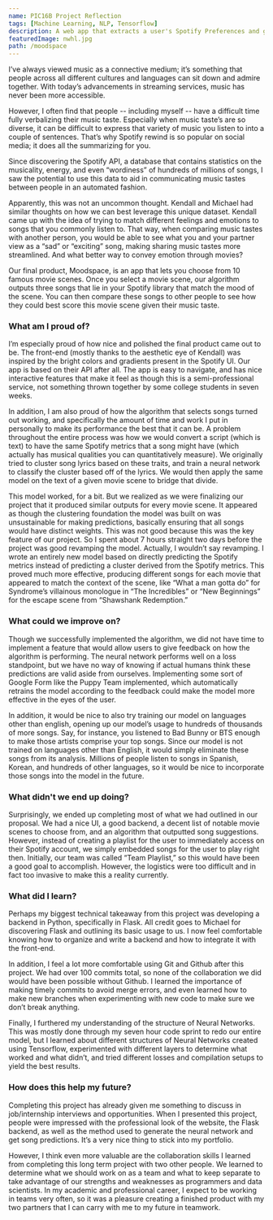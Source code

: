 ```yaml
---
name: PIC16B Project Reflection
tags: [Machine Learning, NLP, Tensorflow]
description: A web app that extracts a user's Spotify Preferences and generates a custom playlist based on a selected, iconic movie scene.
featuredImage: nwhl.jpg
path: /moodspace
---
```



I’ve always viewed music as a connective medium; it’s something that people across all different cultures and languages can sit down and admire together. With today’s advancements in streaming services, music has never been more accessible.

However, I often find that people -- including myself -- have a difficult time fully verbalizing their music taste. Especially when music taste’s are so diverse, it can be difficult to express that variety of music you listen to into a couple of sentences. That’s why Spotify rewind is so popular on social media; it does all the summarizing for you.

Since discovering the Spotify API, a database that contains statistics on the musicality, energy, and even “wordiness” of hundreds of millions of songs, I saw the potential to use this data to aid in communicating music tastes between people in an automated fashion.

Apparently, this was not an uncommon thought. Kendall and Michael had similar thoughts on how we can best leverage this unique dataset. Kendall came up with the idea of trying to match different feelings and emotions to songs that you commonly listen to. That way, when comparing music tastes with another person, you would be able to see what you and your partner view as a “sad” or “exciting” song, making sharing music tastes more streamlined. And what better way to convey emotion through movies?

Our final product, Moodspace, is an app that lets you choose from 10 famous movie scenes. Once you select a movie scene, our algorithm outputs three songs that lie in your Spotify library that match the mood of the scene. You can then compare these songs to other people to see how they could best score this movie scene given their music taste.

### What am I proud of?

I’m especially proud of how nice and polished the final product came out to be. The front-end (mostly thanks to the aesthetic eye of Kendall) was inspired by the bright colors and gradients present in the Spotify UI. Our app is based on their API after all. The app is easy to navigate, and has nice interactive features that make it feel as though this is a semi-professional service, not something thrown together by some college students in seven weeks. 

In addition, I am also proud of how the algorithm that selects songs turned out working, and specifically the amount of time and work I put in personally to make its performance the best that it can be. A problem throughout the entire process was how we would convert a script (which is text) to have the same Spotify metrics that a song might have (which actually has musical qualities you can quantitatively measure). We originally tried to cluster song lyrics based on these traits, and train a neural network to classify the cluster based off of the lyrics. We would then apply the same model on the text of a given movie scene to bridge that divide.

This model worked, for a bit. But we realized as we were finalizing our project that it produced similar outputs for every movie scene. It appeared as though the clustering foundation the model was built on was unsustainable for making predictions, basically ensuring that all songs would have distinct weights. This was not good because this was the key feature of our project.
So I spent about 7 hours straight two days before the project was good revamping the model. Actually, I wouldn’t say revamping. I wrote an entirely new model based on directly predicting the Spotify metrics instead of predicting a cluster derived from the Spotify metrics. This proved much more effective, producing different songs for each movie that appeared to match the context of the scene, like “What a man gotta do” for Syndrome’s villainous monologue in “The Incredibles”  or “New Beginnings” for the escape scene from “Shawshank Redemption.”

### What could we improve on?

Though we successfully implemented the algorithm, we did not have time to implement a feature that would allow users to give feedback on how the algorithm is performing. The neural network performs well on a loss standpoint, but we have no way of knowing if actual humans think these predictions are valid aside from ourselves. Implementing some sort of Google Form like the Puppy Team implemented, which automatically retrains the model according to the feedback could make the model more effective in the eyes of the user.

In addition, it would be nice to also try training our model on languages other than english, opening up our model’s usage to hundreds of thousands of more songs. Say, for instance, you listened to Bad Bunny or BTS enough to make those artists comprise your top songs. Since our model is not trained on languages other than English, it would simply eliminate these songs from its analysis. Millions of people listen to songs in Spanish, Korean, and hundreds of other languages, so it would be nice to incorporate those songs into the model in the future.

### What didn't we end up doing?

Surprisingly, we ended up completing most of what we had outlined in our proposal. We had a nice UI, a good backend, a decent list of notable movie scenes to choose from, and an algorithm that outputted song suggestions. However, instead of creating a playlist for the user to immediately access on their Spotify account, we simply embedded songs for the user to play right then. Initially, our team was called “Team Playlist,” so this would have been a good goal to accomplish. However, the logistics were too difficult and in fact too invasive to make this a reality currently. 


### What did I learn?

Perhaps my biggest technical takeaway from this project was developing a backend in Python, specifically in Flask. All credit goes to Michael for discovering Flask and outlining its basic usage to us. I now feel comfortable knowing how to organize and write a backend and how to integrate it with the front-end. 

In addition, I feel a lot more comfortable using Git and Github after this project. We had over 100 commits total, so none of the collaboration we did would have been possible without Github. I learned the importance of making timely commits to avoid merge errors, and even learned how to make new branches when experimenting with new code to make sure we don’t break anything.

Finally, I furthered my understanding of the structure of Neural Networks. This was mostly done through my seven hour code sprint to redo our entire model, but I learned about different structures of Neural Networks created using Tensorflow, experimented with different layers to determine what worked and what didn’t, and tried different losses and compilation setups to yield the best results. 

### How does this help my future?

Completing this project has already given me something to discuss in job/internship interviews and opportunities. When I presented this project, people were impressed with the professional look of the website, the Flask backend, as well as the method used to generate the neural network and get song predictions. It’s a very nice thing to stick into my portfolio.

However, I think even more valuable are the collaboration skills I learned from completing this long term project with two other people. We learned to determine what we should work on as a team and what to keep separate to take advantage of our strengths and weaknesses as programmers and data scientists. In my academic and professional career, I expect to be working in teams very often, so it was a pleasure creating a finished product with my two partners that I can carry with me to my future in teamwork.
